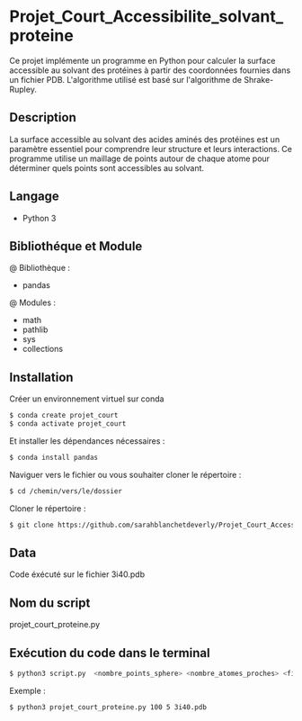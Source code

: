 # Projet_Court_Accessibilite_solvant_proteine
Ce projet implémente un programme en Python pour calculer la surface accessible au solvant des protéines à partir des coordonnées fournies dans un fichier PDB. L'algorithme utilisé est basé sur l'algorithme de Shrake-Rupley.

## Description
La surface accessible au solvant des acides aminés des protéines est un paramètre essentiel pour comprendre leur structure et leurs interactions. Ce programme utilise un maillage de points autour de chaque atome pour déterminer quels points sont accessibles au solvant.

## Langage 
- Python 3

## Bibliothéque et Module 
@ Bibliothèque : 
- pandas

@ Modules : 
- math
- pathlib
- sys 
- collections

## Installation 
Créer un environnement virtuel sur conda 
```bash
$ conda create projet_court
$ conda activate projet_court
```
Et installer les dépendances nécessaires : 
```bash
$ conda install pandas
```

Naviguer vers le fichier ou vous souhaiter cloner le répertoire :
```bash
$ cd /chemin/vers/le/dossier
```

Cloner le répertoire : 
```bash
$ git clone https://github.com/sarahblanchetdeverly/Projet_Court_Accessibilite_solvant_proteine.git
```

## Data 
Code éxécuté sur le fichier 3i40.pdb

## Nom du script
projet_court_proteine.py

## Exécution du code dans le terminal 
```bash
$ python3 script.py  <nombre_points_sphere> <nombre_atomes_proches> <fichier_pdb>
```
Exemple :
```bash
$ python3 projet_court_proteine.py 100 5 3i40.pdb
```



